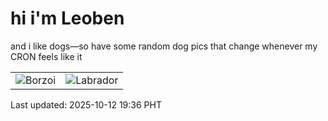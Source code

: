 # hi i'm Leoben

and i like dogs—so have some random dog pics that change whenever my CRON feels like it

|  |  |
|--------|----------|
| ![Borzoi](https://random-dog-vercel.vercel.app/api/random-borzoi?v=1760269015) | ![Labrador](https://random-dog-vercel.vercel.app/api/random-labrador?v=1760269015) |

Last updated: 2025-10-12 19:36 PHT
